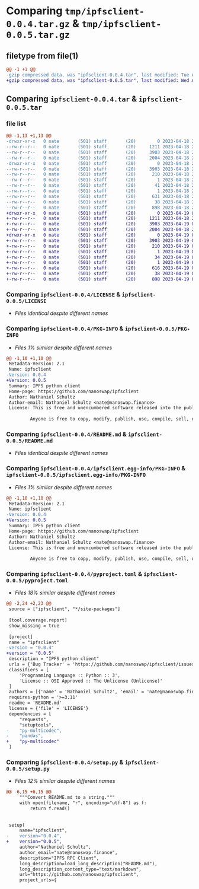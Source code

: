 # Comparing `tmp/ipfsclient-0.0.4.tar.gz` & `tmp/ipfsclient-0.0.5.tar.gz`

## filetype from file(1)

```diff
@@ -1 +1 @@
-gzip compressed data, was "ipfsclient-0.0.4.tar", last modified: Tue Apr 18 23:55:11 2023, max compression
+gzip compressed data, was "ipfsclient-0.0.5.tar", last modified: Wed Apr 19 00:34:09 2023, max compression
```

## Comparing `ipfsclient-0.0.4.tar` & `ipfsclient-0.0.5.tar`

### file list

```diff
@@ -1,13 +1,13 @@
-drwxr-xr-x   0 nate       (501) staff       (20)        0 2023-04-18 23:55:11.853057 ipfsclient-0.0.4/
--rw-r--r--   0 nate       (501) staff       (20)     1211 2023-04-18 22:36:57.000000 ipfsclient-0.0.4/LICENSE
--rw-r--r--   0 nate       (501) staff       (20)     3903 2023-04-18 23:55:11.852936 ipfsclient-0.0.4/PKG-INFO
--rw-r--r--   0 nate       (501) staff       (20)     2004 2023-04-18 22:38:30.000000 ipfsclient-0.0.4/README.md
-drwxr-xr-x   0 nate       (501) staff       (20)        0 2023-04-18 23:55:11.852785 ipfsclient-0.0.4/ipfsclient.egg-info/
--rw-r--r--   0 nate       (501) staff       (20)     3903 2023-04-18 23:55:11.000000 ipfsclient-0.0.4/ipfsclient.egg-info/PKG-INFO
--rw-r--r--   0 nate       (501) staff       (20)      210 2023-04-18 23:55:11.000000 ipfsclient-0.0.4/ipfsclient.egg-info/SOURCES.txt
--rw-r--r--   0 nate       (501) staff       (20)        1 2023-04-18 23:55:11.000000 ipfsclient-0.0.4/ipfsclient.egg-info/dependency_links.txt
--rw-r--r--   0 nate       (501) staff       (20)       41 2023-04-18 23:55:11.000000 ipfsclient-0.0.4/ipfsclient.egg-info/requires.txt
--rw-r--r--   0 nate       (501) staff       (20)        1 2023-04-18 23:55:11.000000 ipfsclient-0.0.4/ipfsclient.egg-info/top_level.txt
--rw-r--r--   0 nate       (501) staff       (20)      631 2023-04-18 23:51:29.000000 ipfsclient-0.0.4/pyproject.toml
--rw-r--r--   0 nate       (501) staff       (20)       38 2023-04-18 23:55:11.853088 ipfsclient-0.0.4/setup.cfg
--rw-r--r--   0 nate       (501) staff       (20)      898 2023-04-18 23:15:39.000000 ipfsclient-0.0.4/setup.py
+drwxr-xr-x   0 nate       (501) staff       (20)        0 2023-04-19 00:34:09.943309 ipfsclient-0.0.5/
+-rw-r--r--   0 nate       (501) staff       (20)     1211 2023-04-18 22:36:57.000000 ipfsclient-0.0.5/LICENSE
+-rw-r--r--   0 nate       (501) staff       (20)     3903 2023-04-19 00:34:09.943131 ipfsclient-0.0.5/PKG-INFO
+-rw-r--r--   0 nate       (501) staff       (20)     2004 2023-04-18 22:38:30.000000 ipfsclient-0.0.5/README.md
+drwxr-xr-x   0 nate       (501) staff       (20)        0 2023-04-19 00:34:09.942804 ipfsclient-0.0.5/ipfsclient.egg-info/
+-rw-r--r--   0 nate       (501) staff       (20)     3903 2023-04-19 00:34:09.000000 ipfsclient-0.0.5/ipfsclient.egg-info/PKG-INFO
+-rw-r--r--   0 nate       (501) staff       (20)      210 2023-04-19 00:34:09.000000 ipfsclient-0.0.5/ipfsclient.egg-info/SOURCES.txt
+-rw-r--r--   0 nate       (501) staff       (20)        1 2023-04-19 00:34:09.000000 ipfsclient-0.0.5/ipfsclient.egg-info/dependency_links.txt
+-rw-r--r--   0 nate       (501) staff       (20)       34 2023-04-19 00:34:09.000000 ipfsclient-0.0.5/ipfsclient.egg-info/requires.txt
+-rw-r--r--   0 nate       (501) staff       (20)        1 2023-04-19 00:34:09.000000 ipfsclient-0.0.5/ipfsclient.egg-info/top_level.txt
+-rw-r--r--   0 nate       (501) staff       (20)      616 2023-04-19 00:00:41.000000 ipfsclient-0.0.5/pyproject.toml
+-rw-r--r--   0 nate       (501) staff       (20)       38 2023-04-19 00:34:09.943362 ipfsclient-0.0.5/setup.cfg
+-rw-r--r--   0 nate       (501) staff       (20)      898 2023-04-19 00:15:07.000000 ipfsclient-0.0.5/setup.py
```

### Comparing `ipfsclient-0.0.4/LICENSE` & `ipfsclient-0.0.5/LICENSE`

 * *Files identical despite different names*

### Comparing `ipfsclient-0.0.4/PKG-INFO` & `ipfsclient-0.0.5/PKG-INFO`

 * *Files 1% similar despite different names*

```diff
@@ -1,10 +1,10 @@
 Metadata-Version: 2.1
 Name: ipfsclient
-Version: 0.0.4
+Version: 0.0.5
 Summary: IPFS python client
 Home-page: https://github.com/nanoswap/ipfsclient
 Author: Nathaniel Schultz
 Author-email: Nathaniel Schultz <nate@nanoswap.finance>
 License: This is free and unencumbered software released into the public domain.
         
         Anyone is free to copy, modify, publish, use, compile, sell, or
```

### Comparing `ipfsclient-0.0.4/README.md` & `ipfsclient-0.0.5/README.md`

 * *Files identical despite different names*

### Comparing `ipfsclient-0.0.4/ipfsclient.egg-info/PKG-INFO` & `ipfsclient-0.0.5/ipfsclient.egg-info/PKG-INFO`

 * *Files 1% similar despite different names*

```diff
@@ -1,10 +1,10 @@
 Metadata-Version: 2.1
 Name: ipfsclient
-Version: 0.0.4
+Version: 0.0.5
 Summary: IPFS python client
 Home-page: https://github.com/nanoswap/ipfsclient
 Author: Nathaniel Schultz
 Author-email: Nathaniel Schultz <nate@nanoswap.finance>
 License: This is free and unencumbered software released into the public domain.
         
         Anyone is free to copy, modify, publish, use, compile, sell, or
```

### Comparing `ipfsclient-0.0.4/pyproject.toml` & `ipfsclient-0.0.5/pyproject.toml`

 * *Files 18% similar despite different names*

```diff
@@ -2,24 +2,23 @@
 source = ["ipfsclient", "*/site-packages"]
 
 [tool.coverage.report]
 show_missing = true
 
 [project]
 name = "ipfsclient"
-version = "0.0.4"
+version = "0.0.5"
 description = "IPFS python client"
 urls = {'Bug Tracker' = 'https://github.com/nanoswap/ipfsclient/issues'}
 classifiers = [
     'Programming Language :: Python :: 3',
     'License :: OSI Approved :: The Unlicense (Unlicense)'
 ]
 authors = [{'name' = 'Nathaniel Schultz', 'email' = 'nate@nanoswap.finance'}]
 requires-python = '>=3.11'
 readme = 'README.md'
 license = {'file' = 'LICENSE'}
 dependencies = [
     "requests",
     "setuptools",
-    "py-multicodec",
-    "pandas",
+    "py-multicodec"
 ]
```

### Comparing `ipfsclient-0.0.4/setup.py` & `ipfsclient-0.0.5/setup.py`

 * *Files 12% similar despite different names*

```diff
@@ -6,15 +6,15 @@
     """Convert README.md to a string."""
     with open(filename, "r", encoding="utf-8") as f:
         return f.read()
 
 
 setup(
     name="ipfsclient",
-    version="0.0.4",
+    version="0.0.5",
     author="Nathaniel Schultz",
     author_email="nate@nanoswap.finance",
     description="IPFS RPC Client",
     long_description=load_long_description("README.md"),
     long_description_content_type="text/markdown",
     url="https://github.com/nanoswap/ipfsclient",
     project_urls={
```

